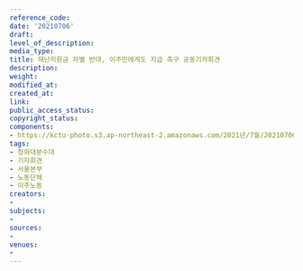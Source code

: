```yaml
---
reference_code: 
date: '20210706'
draft: 
level_of_description: 
media_type: 
title: 재난지원금 차별 반대, 이주민에게도 지급 촉구 공동기자회견
description: 
weight: 
modified_at: 
created_at: 
link: 
public_access_status: 
copyright_status: 
components:
- https://kctu-photo.s3.ap-northeast-2.amazonaws.com/2021년/7월/20210706-재난지원금+차별+반대,+이주민에게도+지급+촉구+공동기자회견_청와대분수대_기자회견_서울본부_노동단체_이주노동/403667_59541_512.jpg
tags:
- 청와대분수대
- 기자회견
- 서울본부
- 노동단체
- 이주노동
creators:
- 
subjects:
- 
sources:
- 
venues:
- 
---
```

